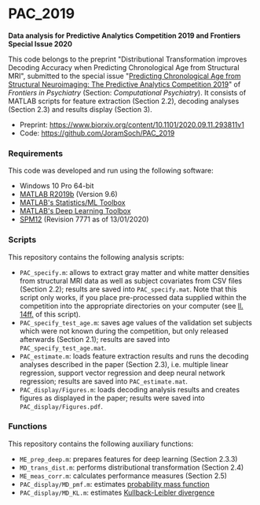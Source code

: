 # PAC_2019

**Data analysis for Predictive Analytics Competition 2019 and Frontiers Special Issue 2020**

This code belongs to the preprint "Distributional Transformation improves Decoding Accuracy when Predicting Chronological Age from Structural MRI", submitted to the special issue "[Predicting Chronological Age from Structural Neuroimaging: The Predictive Analytics Competition 2019](https://www.frontiersin.org/research-topics/13501/predicting-chronological-age-from-structural-neuroimaging-the-predictive-analytics-competition-2019)" of *Frontiers in Psychiatry* (Section: *Computational Psychiatry*). It consists of MATLAB scripts for feature extraction (Section 2.2), decoding analyses (Section 2.3) and results display (Section 3).

- Preprint: https://www.biorxiv.org/content/10.1101/2020.09.11.293811v1
- Code: https://github.com/JoramSoch/PAC_2019

### Requirements

This code was developed and run using the following software:
- Windows 10 Pro 64-bit
- [MATLAB R2019b](https://de.mathworks.com/help/matlab/release-notes.html) (Version 9.6)
- [MATLAB's Statistics/ML Toolbox](https://de.mathworks.com/help/stats/index.html)
- [MATLAB's Deep Learning Toolbox](https://de.mathworks.com/help/deeplearning/index.html)
- [SPM12](https://www.fil.ion.ucl.ac.uk/spm/software/spm12/) (Revision 7771 as of 13/01/2020)

### Scripts

This repository contains the following analysis scripts:
- `PAC_specify.m`: allows to extract gray matter and white matter densities from structural MRI data as well as subject covariates from CSV files (Section 2.2); results are saved into `PAC_specify.mat`. Note that this script only works, if you place pre-processed data supplied within the competition into the appropriate directories on your computer (see [ll. 14ff.](https://github.com/JoramSoch/PAC_2019/blob/master/PAC_specify.m#L14) of this script).
- `PAC_specify_test_age.m`: saves age values of the validation set subjects which were not known during the competition, but only released afterwards (Section 2.1); results are saved into `PAC_specify_test_age.mat`.
- `PAC_estimate.m`: loads feature extraction results and runs the decoding analyses described in the paper (Section 2.3), i.e. multiple linear regression, support vector regression and deep neural network regression; results are saved into `PAC_estimate.mat`.
- `PAC_display/Figures.m`: loads decoding analysis results and creates figures as displayed in the paper; results were saved into `PAC_display/Figures.pdf`.

### Functions

This repository contains the following auxiliary functions:
- `ME_prep_deep.m`: prepares features for deep learning (Section 2.3.3)
- `MD_trans_dist.m`: performs distributional transformation (Section 2.4)
- `ME_meas_corr.m`: calculates performance measures (Section 2.5)
- `PAC_display/MD_pmf.m`: estimates [probability mass function](https://statproofbook.github.io/D/pmf)
- `PAC_display/MD_KL.m`: estimates [Kullback-Leibler divergence](https://statproofbook.github.io/D/kl)